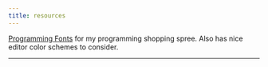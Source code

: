 ```yaml
---
title: resources
---
```


[Programming Fonts](https://programmingfonts.com) for my programming shopping spree. Also has nice editor color schemes to consider.

---

